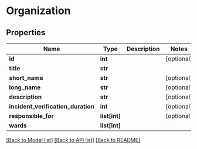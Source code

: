 # Organization

## Properties
Name | Type | Description | Notes
------------ | ------------- | ------------- | -------------
**id** | **int** |  | [optional] 
**title** | **str** |  | 
**short_name** | **str** |  | [optional] 
**long_name** | **str** |  | [optional] 
**description** | **str** |  | [optional] 
**incident_verification_duration** | **int** |  | [optional] 
**responsible_for** | **list[int]** |  | [optional] 
**wards** | **list[int]** |  | 

[[Back to Model list]](../README.md#documentation-for-models) [[Back to API list]](../README.md#documentation-for-api-endpoints) [[Back to README]](../README.md)


